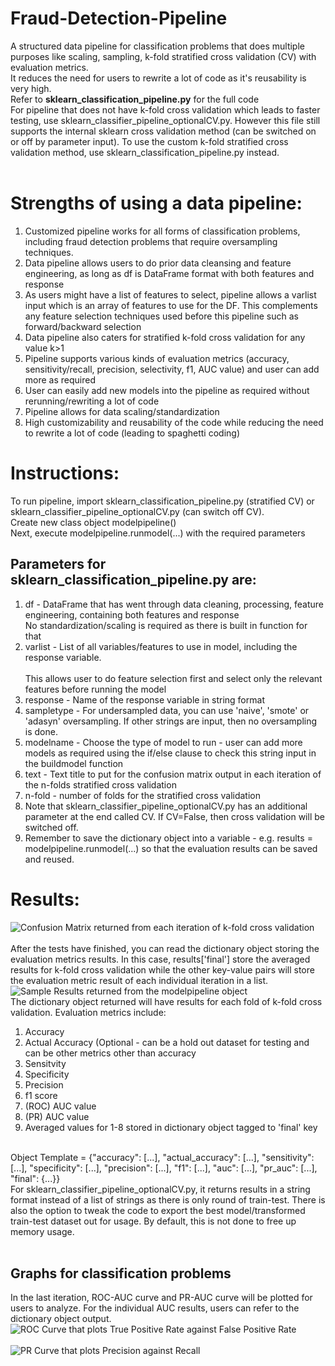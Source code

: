 # Fraud-Detection-Pipeline
A structured data pipeline for classification problems that does multiple purposes like scaling, sampling, k-fold stratified cross validation (CV) with evaluation metrics. <br>
It reduces the need for users to rewrite a lot of code as it's reusability is very high.<br>
Refer to <b>sklearn_classification_pipeline.py</b> for the full code <br>
For pipeline that does not have k-fold cross validation which leads to faster testing, use sklearn_classifier_pipeline_optionalCV.py. However this file still supports the internal sklearn cross validation method (can be switched on or off by parameter input). To use the custom k-fold stratified cross validation method, use sklearn_classification_pipeline.py instead.
<br><br>
# Strengths of using a data pipeline:
1. Customized pipeline works for all forms of classification problems, including fraud detection problems that require oversampling techniques. <br>
2. Data pipeline allows users to do prior data cleansing and feature engineering, as long as df is DataFrame format with both features and response <br>
3. As users might have a list of features to select, pipeline allows a varlist input which is an array of features to use for the DF. This complements any feature selection techniques used before this pipeline such as forward/backward selection <br>
4. Data pipeline also caters for stratified k-fold cross validation for any value k>1 <br>
5. Pipeline supports various kinds of evaluation metrics (accuracy, sensitivity/recall, precision, selectivity, f1, AUC value) and user can add more as required <br>
6. User can easily add new models into the pipeline as required without rerunning/rewriting a lot of code <br>
7. Pipeline allows for data scaling/standardization <br>
8. High customizability and reusability of the code while reducing the need to rewrite a lot of code (leading to spaghetti coding)

# Instructions:
To run pipeline, import sklearn_classification_pipeline.py (stratified CV) or sklearn_classifier_pipeline_optionalCV.py (can switch off CV). <br>
Create new class object modelpipeline() <br>
Next, execute modelpipeline.runmodel(...) with the required parameters <br>

## Parameters for sklearn_classification_pipeline.py are:
1. df - DataFrame that has went through data cleaning, processing, feature engineering, containing both features and response
<br> No standardization/scaling is required as there is built in function for that <br>
2. varlist - List of all variables/features to use in model, including the response variable. <br>
<br> This allows user to do feature selection first and select only the relevant features before running the model <br>
3. response - Name of the response variable in string format <br>
4. sampletype - For undersampled data, you can use 'naive', 'smote' or 'adasyn' oversampling. If other strings are input, then no oversampling is done. <br>
5. modelname - Choose the type of model to run - user can add more models as required using the if/else clause to check this string input in the buildmodel function <br>
6. text - Text title to put for the confusion matrix output in each iteration of the n-folds stratified cross validation <br>
7. n-fold - number of folds for the stratified cross validation <br>
8. Note that sklearn_classifier_pipeline_optionalCV.py has an additional parameter at the end called CV. If CV=False, then cross validation will be switched off. <br>
9. Remember to save the dictionary object into a variable - e.g. results = modelpipeline.runmodel(...) so that the evaluation results can be saved and reused.

# Results:
![Confusion Matrix returned from each iteration of k-fold cross validation](https://github.com/kohjiaxuan/Fraud-Detection-Pipeline/blob/master/Confusion_Matrix.PNG)
<br><br>
After the tests have finished, you can read the dictionary object storing the evaluation metrics results. In this case, results['final'] store the averaged results for k-fold cross validation while the other key-value pairs will store the evaluation metric result of each individual iteration in a list. <br>
![Sample Results returned from the modelpipeline object](https://github.com/kohjiaxuan/Fraud-Detection-Pipeline/blob/master/results.PNG)
<br>
The dictionary object returned will have results for each fold of k-fold cross validation. Evaluation metrics include: <br>
1. Accuracy
2. Actual Accuracy (Optional - can be a hold out dataset for testing and can be other metrics other than accuracy
3. Sensitvity
4. Specificity
5. Precision
6. f1 score
7. (ROC) AUC value
8. (PR) AUC value
9. Averaged values for 1-8 stored in dictionary object tagged to 'final' key
<br>
Object Template = {"accuracy": [...], "actual_accuracy": [...], "sensitivity": [...], "specificity": [...], 
                          "precision": [...], "f1": [...], "auc": [...], "pr_auc": [...], "final": {...}}
<br>
For sklearn_classifier_pipeline_optionalCV.py, it returns results in a string format instead of a list of strings as there is only round of train-test. There is also the option to tweak the code to export the best model/transformed train-test dataset out for usage. By default, this is not done to free up memory usage. <br><br>

## Graphs for classification problems

In the last iteration, ROC-AUC curve and PR-AUC curve will be plotted for users to analyze. For the individual AUC results, users can refer to the dictionary object output. <br>
![ROC Curve that plots True Positive Rate against False Positive Rate](https://github.com/kohjiaxuan/Fraud-Detection-Pipeline/blob/master/ROC_AUC_Curve.PNG)
<br><br>
![PR Curve that plots Precision against Recall](https://github.com/kohjiaxuan/Fraud-Detection-Pipeline/blob/master/PR_AUC_Curve.PNG)
